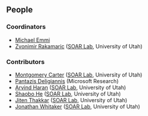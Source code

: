 ## People


### Coordinators

* [Michael Emmi](http://michael-emmi.github.io)
* [Zvonimir Rakamaric](http://www.zvonimir.info/) ([SOAR Lab](http://soarlab.org/), University of Utah)


### Contributors

* [Montgomery Carter](http://www.linkedin.com/pub/montgomery-carter/12/a89/512) ([SOAR Lab](http://soarlab.org/), University of Utah)
* [Pantazis Deligiannis](http://pdeligia.github.io/) (Microsoft Research)
* [Arvind Haran](http://www.cs.utah.edu/~haran) ([SOAR Lab](http://soarlab.org/), University of Utah)
* [Shaobo He](http://www.cs.utah.edu/~shaobo) ([SOAR Lab](http://soarlab.org/), University of Utah)
* [Jiten Thakkar](http://jiten-thakkar.com) ([SOAR Lab](http://soarlab.org/), University of Utah)
* [Jonathan Whitaker](https://www.linkedin.com/in/jonathan-whitaker-5a8b2484) ([SOAR Lab](http://soarlab.org/), University of Utah)

